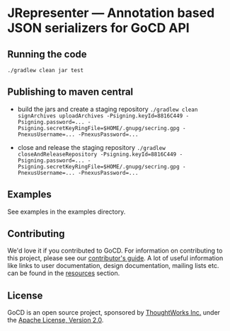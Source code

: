 # JRepresenter — Annotation based JSON serializers for GoCD API 

## Running the code

`./gradlew clean jar test`

## Publishing to maven central

* build the jars and create a staging repository
  `./gradlew clean signArchives uploadArchives -Psigning.keyId=8816C449 -Psigning.password=... -Psigning.secretKeyRingFile=$HOME/.gnupg/secring.gpg -PnexusUsername=... -PnexusPassword=...`
  
* close and release the staging repository
  `./gradlew closeAndReleaseRepository -Psigning.keyId=8816C449 -Psigning.password=... -Psigning.secretKeyRingFile=$HOME/.gnupg/secring.gpg -PnexusUsername=... -PnexusPassword=...`

## Examples

See examples in the examples directory.

## Contributing

We'd love it if you contributed to GoCD. For information on contributing to this project, please see our [contributor's guide](https://gocd.org/contribute).
A lot of useful information like links to user documentation, design documentation, mailing lists etc. can be found in the [resources](https://gocd.org/community/resources.html) section.

## License

GoCD is an open source project, sponsored by [ThoughtWorks Inc.](https://www.thoughtworks.com) under the [Apache License, Version 2.0](https://www.apache.org/licenses/LICENSE-2.0).
